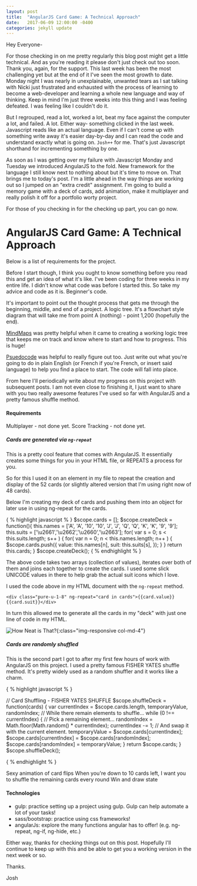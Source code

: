 ```yaml
---
layout: post
title:  "AngularJS Card Game: A Technical Approach"
date:   2017-06-09 12:00:00 -0400
categories: jekyll update
---
```


Hey Everyone-

For those checking in on me pretty regularly this blog post might get a little technical. And as you're reading it please don't just check out too soon. Thank you, again, for the support. This last week has been the most challenging yet but at the end of it I've seen the most growth to date. Monday night I was nearly in unexplainable, unwanted tears as I sat talking with Nicki just frustrated and exhausted with the process of learning to become a web-developer and learning a whole new language and way of thinking. Keep in mind I'm just three weeks into this thing and I was feeling defeated. I was feeling like I couldn't do it. 

But I regrouped, read a lot, worked a lot, beat my face against the computer a lot, and failed. A lot. Either way- something clicked in the last week. Javascript reads like an actual language. Even if I can't come up with something write away it's easier day-by-day and I can read the code and understand exactly what is going on. `Josh++` for me. That's just Javascript shorthand for incrementing something by one. 

As soon as I was getting over my failure with Javascript Monday and Tuesday we introduced AngularJS to the fold. New framework for the language I still know next to nothing about but it's time to move on. That brings me to today's post. I'm a little ahead in the way things are working out so I jumped on an "extra credit" assignment. I'm going to build a memory game with a deck of cards, add animation, make it multiplayer and really polish it off for a portfolio worty project.

For those of you checking in for the checking up part, you can go now. 

# AngularJS Card Game: A Technical Approach

Below is a list of requirements for the project. 

Before I start though, I think you ought to know something before you read this and get an idea of what it's like. I've been coding for three weeks in my entire life. I didn't know what code was before I started this. So take my advice and code as it is. Beginner's code. 

It's important to point out the thought process that gets me through the beginning, middle, and end of a project. A logic tree. It's a flowchart style diagram that will take me from point A (nothing) - point 1,200 (hopefully the end).

[MindMaps](https://imindmap.com/articles/how-to-use-mind-maps-for-problem-solving/) was pretty helpful when it came to creating a working logic tree that keeps me on track and know where to start and how to progress. This is huge!

[Psuedocode](http://minich.com/education/wyo/stylesheets/pseudocode.htm) was helpful to really figure out too. Just write out what you're going to do in plain English (or French if you're French, or insert said language) to help you find a place to start. The code will fall into place.

From here I'll periodically write about my progress on this project with subsequent posts. I am not even close to finishing it, I just want to share with you two really awesome features I've used so far with AngularJS and a pretty famous shuffle method.

#### Requirements

Multiplayer - not done yet.
Score Tracking - not done yet. 

##### Cards are generated via `ng-repeat`

This is a pretty cool feature that comes with AngularJS. It essentially creates some things for you in your HTML file, or REPEATS a process for you.

So for this I used it on an element in my file to repeat the creation and display of the 52 cards (or slightly altered version that I'm using right now of 48 cards).

Below I'm creating my deck of cards and pushing them into an object for later use in using ng-repeat for the cards.

{ % highlight javascript % }
$scope.cards = [];
	$scope.createDeck = function(){
		this.names = ['A', 'A', '10', '10', 'J', 'J', 'Q', 'Q', 'K', 'K', '9', '9'];
		this.suits = ['\u2661','\u2662','\u2660','\u2663'];
	    for( var s = 0; s < this.suits.length; s++ ) {
	        for( var n = 0; n < this.names.length; n++ ) {
	            $scope.cards.push({
	            	value: this.names[n],
	            	suit: this.suits[s],
	            });
	        }
	    }
	    return this.cards;
	}
	$scope.createDeck();
{ % endhighlight % }

The above code takes two arrays (collection of values), iterates over both of them and joins each together to create the cards. I used some slick UNICODE values in there to help grab the actual suit icons which I love. 

I used the code above in my HTML document with the `ng-repeat` method. 

```<div class="pure-u-1-8" ng-repeat="card in cards">{{card.value}} {{card.suit}}</div>```

In turn this allowed me to generate all the cards in my "deck" with just one line of code in my HTML. 

![How Neat is That?](https://media.giphy.com/media/CWKcLd53mbw0o/giphy.gif){:class="img-responsive col-md-4"}

##### Cards are randomly shuffled

This is the second part I got to after my first few hours of work with AngularJS on this project. I used a pretty famous FISHER YATES shuffle method. It's pretty widely used as a random shuffler and it works like a charm. 

{ % highlight javascript % }

// Card Shuffling - FISHER YATES SHUFFLE
	$scope.shuffleDeck = function(cards) {
  		var currentIndex = $scope.cards.length, temporaryValue, randomIndex;
  			// While there remain elements to shuffle...
  			while (0 !== currentIndex) {
    		// Pick a remaining element...
    		randomIndex = Math.floor(Math.random() * currentIndex);
    		currentIndex -= 1;
   			 // And swap it with the current element.
    		temporaryValue = $scope.cards[currentIndex];
    		$scope.cards[currentIndex] = $scope.cards[randomIndex];
    		$scope.cards[randomIndex] = temporaryValue;
  }
  return $scope.cards;
}
	$scope.shuffleDeck();

{ % endhighlight % }

Sexy animation of card flips
When you're down to 10 cards left, I want you to shuffle the remaining cards every round
Win and draw state

#### Technologies

* gulp: practice setting up a project using gulp. Gulp can help automate a lot of your tasks!
* sass/bootstrap: practice using css frameworks!
* angularJs: explore the many functions angular has to offer! (e.g. ng-repeat, ng-if, ng-hide, etc.)

Either way, thanks for checking things out on this post. Hopefully I'll continue to keep up with this and be able to get you a working version in the next week or so. 

Thanks.

Josh

